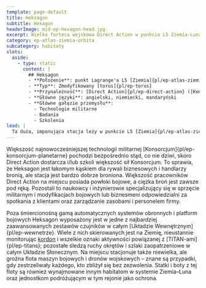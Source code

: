 ```yaml
---
template: page-default
title: Heksagon
subtitle: Hexagon
headerImage: mid-ep-hexagon-head.jpg
excerpt: Wielka forteca wojskowa Direct Action w punkcie L5 Ziemia-Luna, centrum technologii bojowej.
category: ep-atlas-ziemia-orbita
subcategory: habitaty
slots:
  aside:
    - type: static
      content: |
        ## Heksagon
        - **Położenie**: punkt Lagrange'a L5 [Ziemia]{pl/ep-atlas-ziemia-orbita}-[Luna]{pl/ep-atlas-luna}
        - **Typ**: Zmodyfikowany [torus]{pl/ep-torus}
        - **Przynależność**: [Direct Action]{pl/ep-direct-action} ([Konsorcjum Planetarne]{pl/ep-konsorcjum-planetarne})
        - **Główne języki**: angielski, niemiecki, mandaryński
        - **Główne gałęzie przemysłu**: 
          - Technologie militarne
          - Badania
          - Szkolenia
lead: |
  Ta duża, imponująca stacja leży w punkcie L5 [Ziemia]{pl/ep-atlas-ziemia}–[Luna]{pl/ep-atlas-luna} niczym forteca – i faktycznie nią jest. Należy do [Direct Action]{pl/ep-direct-action} i to właśnie tutaj znajduje się większość obiektów do testów broni oraz ośrodków szkoleniowych tej korporacji. 
---
```

Większość najnowocześniejszej technologii militarnej [Konsorcjum]{pl/ep-konsorcjum-planetarne} pochodzi bezpośrednio stąd, co nie dziwi, skoro Direct Action dostarcza i/lub szkoli większość sił Konsorcjum. To sprawia, że Heksagon jest łakomym kąskiem dla rywali biznesowych i handlarzy bronią, ale stacja jest bardzo dobrze broniona. Większość pracowników Direct Action na miejscu posiada powłoki bojowe, a ciężka broń jest zawsze pod ręką. Pozostali to naukowcy i inżynierowie specjalizujący się w sprzęcie militarnym i modyfikacjach bojowych lub biznesmeni odpowiedzialni za spotkania z klientami oraz zarządzanie zasobami i personelem firmy.

Poza śmiercionośną gamą automatycznych systemów obronnych i platform bojowych Heksagon wyposażony jest w jedne z najbardziej zaawansowanych zestawów czujników w całym [Układzie Wewnętrznym]{pl/ep-wewnetrze}. Wiele z nich skierowanych jest na Ziemię, nieustannie monitorując [kordon](#) i wszelkie oznaki aktywności powiązanej z [TITAN-ami]{pl/ep-titans}; pozostałe śledzą ruchy okrętów i szlaki zaopatrzeniowe w całym Układzie Słonecznym. Na miejscu stacjonuje także niewielka, ale groźna flota maszyn bojowych i dronów wojskowych – znane są przypadki, gdy zestrzeliwały każdego, kto zbliżył się bez zezwolenia. Statki i boty z tej floty są również wynajmowane innym habitatom w systemie Ziemia–Luna oraz jednostkom podróżującym w tym rejonie jako ochrona.
